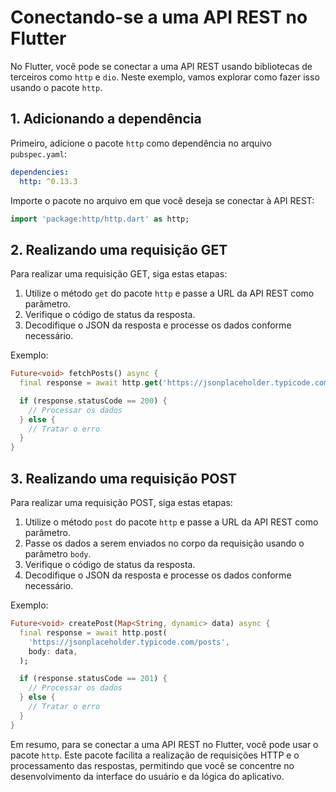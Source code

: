 # Conectando-se a uma API REST no Flutter

No Flutter, você pode se conectar a uma API REST usando bibliotecas de terceiros como `http` e `dio`. Neste exemplo, vamos explorar como fazer isso usando o pacote `http`.

## 1. Adicionando a dependência

Primeiro, adicione o pacote `http` como dependência no arquivo `pubspec.yaml`:

```yaml
dependencies:
  http: ^0.13.3
```

Importe o pacote no arquivo em que você deseja se conectar à API REST:

```dart
import 'package:http/http.dart' as http;
```

## 2. Realizando uma requisição GET

Para realizar uma requisição GET, siga estas etapas:

1. Utilize o método `get` do pacote `http` e passe a URL da API REST como parâmetro.
2. Verifique o código de status da resposta.
3. Decodifique o JSON da resposta e processe os dados conforme necessário.

Exemplo:

```dart
Future<void> fetchPosts() async {
  final response = await http.get('https://jsonplaceholder.typicode.com/posts');

  if (response.statusCode == 200) {
    // Processar os dados
  } else {
    // Tratar o erro
  }
}
```

## 3. Realizando uma requisição POST

Para realizar uma requisição POST, siga estas etapas:

1. Utilize o método `post` do pacote `http` e passe a URL da API REST como parâmetro.
2. Passe os dados a serem enviados no corpo da requisição usando o parâmetro `body`.
3. Verifique o código de status da resposta.
4. Decodifique o JSON da resposta e processe os dados conforme necessário.

Exemplo:

```dart
Future<void> createPost(Map<String, dynamic> data) async {
  final response = await http.post(
    'https://jsonplaceholder.typicode.com/posts',
    body: data,
  );

  if (response.statusCode == 201) {
    // Processar os dados
  } else {
    // Tratar o erro
  }
}
```


Em resumo, para se conectar a uma API REST no Flutter, você pode usar o pacote `http`. Este pacote facilita a realização de requisições HTTP e o processamento das respostas, permitindo que você se concentre no desenvolvimento da interface do usuário e da lógica do aplicativo.